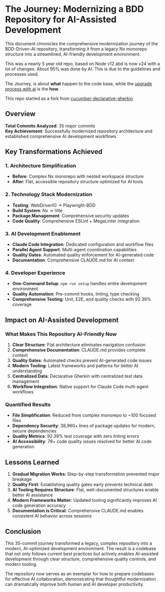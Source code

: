 # The Journey: Modernizing a BDD Repository for AI-Assisted Development

This document chronicles the comprehensive modernization journey of the BDD-Driven-AI repository, transforming it from a legacy Nx monorepo structure into a streamlined, AI-friendly development environment.

This was a nearly 5 year old repo, based on Node v12 abd is now v24 with a lot of changes. About 95% was done by AI. This is due to the guidelines and processes used.

The Journey, is about **what** happen to the code base, while the [upgrade process with ai](./upgrade-process-with-ai.md) is the **how**.

This repo started as a fork from [cucumber-declarative-gherkin](https://github.com/drewkhoury/cucumber-declarative-gherkin/tree/main).

## Overview

**Total Commits Analyzed**: 35 major commits  
**Key Achievement**: Successfully modernized repository architecture and established comprehensive AI development workflows

## Key Transformations Achieved

### 1. **Architecture Simplification**

- **Before**: Complex Nx monorepo with nested workspace structure
- **After**: Flat, accessible repository structure optimized for AI tools

### 2. **Technology Stack Modernization**

- **Testing**: WebDriverIO → Playwright-BDD
- **Build System**: Nx → Vite
- **Package Management**: Comprehensive security updates
- **Code Quality**: Comprehensive ESLint + MegaLinter integration

### 3. **AI Development Enablement**

- **Claude Code Integration**: Dedicated configuration and workflow files
- **Parallel Agent Support**: Multi-agent coordination capabilities
- **Quality Gates**: Automated quality enforcement for AI-generated code
- **Documentation**: Comprehensive CLAUDE.md for AI context

### 4. **Developer Experience**

- **One-Command Setup**: `npm run setup` handles entire development environment
- **Quality Automation**: Pre-commit hooks, linting, type checking
- **Comprehensive Testing**: Unit, E2E, and quality checks with 92.39% coverage

## Impact on AI-Assisted Development

### What Makes This Repository AI-Friendly Now

1. **Clear Structure**: Flat architecture eliminates navigation confusion
2. **Comprehensive Documentation**: CLAUDE.md provides complete context
3. **Quality Gates**: Automated checks prevent AI-generated code issues
4. **Modern Tooling**: Latest frameworks and patterns for better AI understanding
5. **Centralized Data**: Declarative Gherkin with centralized test data management
6. **Workflow Integration**: Native support for Claude Code multi-agent workflows

### Quantified Results

- **File Simplification**: Reduced from complex monorepo to ~100 focused files
- **Dependency Security**: 38,960+ lines of package updates for modern, secure dependencies
- **Quality Metrics**: 92.39% test coverage with zero linting errors
- **AI Accessibility**: 78+ code quality issues resolved for better AI code generation

## Lessons Learned

1. **Gradual Migration Works**: Step-by-step transformation prevented major breakage
2. **Quality First**: Establishing quality gates early prevents technical debt
3. **AI Tooling Requires Structure**: Flat, well-documented structures enable better AI assistance
4. **Modern Frameworks Matter**: Updated tooling significantly improves AI code generation accuracy
5. **Documentation is Critical**: Comprehensive CLAUDE.md enables consistent AI behavior across sessions

## Conclusion

This 35-commit journey transformed a legacy, complex repository into a modern, AI-optimized development environment. The result is a codebase that not only follows current best practices but actively enables AI-assisted development through clear structure, comprehensive quality controls, and modern tooling.

The repository now serves as an exemplar for how to prepare codebases for effective AI collaboration, demonstrating that thoughtful modernization can dramatically improve both human and AI developer productivity.

